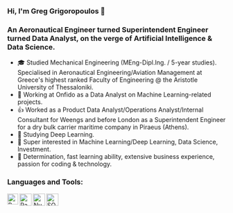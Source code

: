 ### Hi, I'm Greg Grigoropoulos 👋

### An Aeronautical Engineer turned Superintendent Engineer turned Data Analyst, on the verge of Artificial Intelligence & Data Science. 

- :mortar_board: Studied Mechanical Engineering (MEng-Dipl.Ing. / 5-year studies). Specialised in Aeronautical Engineering/Aviation Management at Greece's highest ranked Faculty of Engineering @ the Aristotle University of Thessaloniki.
-  🔭 Working at Onfido as a Data Analyst on Machine Learning-related projects.
- :+1: Worked as a Product Data Analyst/Operations Analyst/Internal Consultant for Weengs and before London as a Superintendent Engineer for a dry bulk carrier maritime company in Piraeus (Athens).
- 🌱 Studying Deep Learning.
- 🔬 Super interested in Machine Learning/Deep Learning, Data Science, Investment.
- :tiger: Determination, fast learning ability, extensive business experience, passion for coding & technology.

### Languages and Tools:
[<img align="left" alt="Python" height="25px" src="https://upload.wikimedia.org/wikipedia/commons/c/c3/Python-logo-notext.svg" />][python]
[<img align="left" alt="Pandas" height="28px" src="https://i.redd.it/c6h7rok9c2v31.jpg"/>][pandas]
[<img align="left" alt="NumPy" height="28px" src="https://upload.wikimedia.org/wikipedia/commons/3/31/NumPy_logo_2020.svg"/>][numpy]
[<img align="left" alt="SQL" height="28px" src="https://imgur.com/prNi0Fu.png"/>][mysql]
<!--
[<img align="left" alt="tf" height="25px" src="https://upload.wikimedia.org/wikipedia/commons/2/2d/Tensorflow_logo.svg" />][tensorflow]
[<img align="left" alt="pt" height="25px" src="https://imgur.com/iVhVfZq.png" />][pytorch]
[<img align="left" alt="sklearn" height="25px" src="https://upload.wikimedia.org/wikipedia/commons/thumb/0/05/Scikit_learn_logo_small.svg/1024px-Scikit_learn_logo_small.svg.png"/>][sklearn]
-->

[python]: https://www.python.org/
[numpy]: https://numpy.org/
[mysql]: https://www.mysql.com/
[pandas]: https://pandas.pydata.org/
<!--
[tensorflow]: https://www.tensorflow.org/
[pytorch]: https://pytorch.org/
[sklearn]: https://scikit-learn.org/
-->
<!--
**GregGrigorop/GregGrigorop** is a ✨ _special_ ✨ repository because its `README.md` (this file) appears on your GitHub profile.

Here are some ideas to get you started:

- 🔭 I’m currently working on ...
- 🌱 I’m currently learning ...
- 👯 I’m looking to collaborate on ...
- 🤔 I’m looking for help with ...
- 💬 Ask me about ...
- 📫 How to reach me: ...
- 😄 Pronouns: ...
- ⚡ Fun fact: ...
-->
